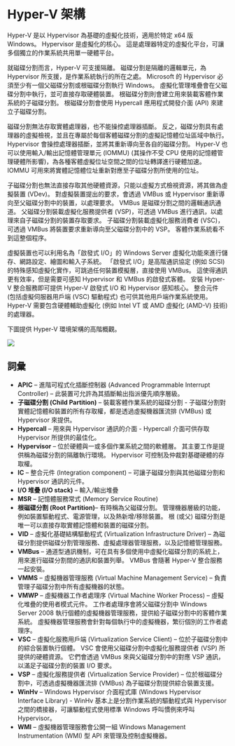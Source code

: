 # Hyper-V 架構

Hyper-V 是以 Hypervisor 為基礎的虛擬化技術，適用於特定 x64 版 Windows。  Hypervisor 是虛擬化的核心。  這是處理器特定的虛擬化平台，可讓多個獨立的作業系統共用單一硬體平台。  

就磁碟分割而言，Hyper-V 可支援隔離。 磁碟分割是隔離的邏輯單元，為 Hypervisor 所支援，是作業系統執行的所在之處。 Microsoft 的 Hypervisor 必須至少有一個父磁碟分割或根磁碟分割執行 Windows。 虛擬化管理堆疊會在父磁碟分割中執行，並可直接存取硬體裝置。 根磁碟分割則會建立用來裝載客體作業系統的子磁碟分割。 根磁碟分割會使用 Hypercall 應用程式開發介面 (API) 來建立子磁碟分割。  

磁碟分割無法存取實體處理器，也不能操控處理器插斷。 反之，磁碟分割具有處理器的虛擬檢視，並且在專屬於每個客體磁碟分割的虛擬記憶體位址區域中執行。 Hypervisor 會操控處理器插斷，並將其重新導向至各自的磁碟分割。 Hyper-V 也可以使用輸入/輸出記憶體管理單元 (IOMMU) (其操作不受 CPU 使用的記憶體管理硬體所影響)，為各種客體虛擬位址空間之間的位址轉譯進行硬體加速。 IOMMU 可用來將實體記憶體位址重新對應至子磁碟分割所使用的位址。  

子磁碟分割也無法直接存取其他硬體資源，只能以虛擬方式檢視資源，將其做為虛擬裝置 (VDev)。 對虛擬裝置提出的要求，會透過 VMBus 或 Hypervisor 重新導向至父磁碟分割中的裝置，以處理要求。 VMBus 是磁碟分割之間的邏輯通訊通道。 父磁碟分割裝載虛擬化服務提供者 (VSP)，可透過 VMBus 進行通訊，以處理來自子磁碟分割的裝置存取要求。 子磁碟分割裝載虛擬化服務消費者 (VSC)，可透過 VMBus 將裝置要求重新導向至父磁碟分割中的 VSP。 客體作業系統看不到這整個程序。  

虛擬裝置也可以利用名為「啟發式 I/O」的 Windows Server 虛擬化功能來進行儲存、網路設定、繪圖和輸入子系統。 「啟發式 I/O」是高階通訊協定 (例如 SCSI) 的特殊感知虛擬化實作，可跳過任何裝置模擬層，直接使用 VMBus。 這使得通訊更有效率，但是需要可感知 Hypervisor 和 VMBus 的啟發式客體。 安裝 Hyper-V 整合服務即可提供 Hyper-V 啟發式 I/O 和 Hypervisor 感知核心。 整合元件 (包括虛擬伺服器用戶端 (VSC) 驅動程式) 也可供其他用戶端作業系統使用。 Hyper-V 需要包含硬體輔助虛擬化 (例如 Intel VT 或 AMD 虛擬化 (AMD-V) 技術) 的處理器。

下圖提供 Hyper-V 環境架構的高階概觀。

![](./media/hv_architecture.png)

## 詞彙
* **APIC** – 進階可程式化插斷控制器 (Advanced Programmable Interrupt Controller) – 此裝置可允許為其插斷輸出指派優先順序層級。
* **子磁碟分割 (Child Partition)** – 裝載客體作業系統的磁碟分割 - 子磁碟分割對實體記憶體和裝置的所有存取權，都是透過虛擬機器匯流排 (VMBus) 或 Hypervisor 來提供。
* **Hypercall** – 用來與 Hypervisor 通訊的介面 - Hypercall 介面可供存取 Hypervisor 所提供的最佳化。
* **Hypervisor** – 位於硬體與一或多個作業系統之間的軟體層。 其主要工作是提供稱為磁碟分割的隔離執行環境。 Hypervisor 可控制及仲裁對基礎硬體的存取權。
* **IC** – 整合元件 (Integration component) – 可讓子磁碟分割與其他磁碟分割和 Hypervisor 通訊的元件。
* **I/O 堆疊 (I/O stack)** – 輸入/輸出堆疊
* **MSR** – 記憶體服務常式 (Memory Service Routine)
* **根磁碟分割 (Root Partition)**– 有時稱為父磁碟分割。  管理機器層級的功能，例如裝置驅動程式、電源管理，以及熱新增/移除裝置。 根 (或父) 磁碟分割是唯一可以直接存取實體記憶體和裝置的磁碟分割。
* **VID** – 虛擬化基礎結構驅動程式 (Virtualization Infrastructure Driver) – 為磁碟分割提供磁碟分割管理服務、虛擬處理器管理服務，以及記憶體管理服務。
* **VMBus** – 通道型通訊機制，可在具有多個使用中虛擬化磁碟分割的系統上，用來進行磁碟分割間的通訊和裝置列舉。 VMBus 會隨著 Hyper-V 整合服務一起安裝。
* **VMMS** – 虛擬機器管理服務 (Virtual Machine Management Service) – 負責管理子磁碟分割中所有虛擬機器的狀態。
* **VMWP** – 虛擬機器工作者處理序 (Virtual Machine Worker Process) – 虛擬化堆疊的使用者模式元件。 工作者處理序會將父磁碟分割中 Windows Server 2008 執行個體的虛擬機器管理服務，提供給子磁碟分割中的客體作業系統。 虛擬機器管理服務會針對每個執行中的虛擬機器，繁衍個別的工作者處理序。
* **VSC** – 虛擬化服務用戶端 (Virtualization Service Client) – 位於子磁碟分割中的綜合裝置執行個體。 VSC 會使用父磁碟分割中虛擬化服務提供者 (VSP) 所提供的硬體資源。 它們會透過 VMBus 來與父磁碟分割中的對應 VSP 通訊，以滿足子磁碟分割的裝置 I/O 要求。
* **VSP** – 虛擬化服務提供者 (Virtualization Service Provider) – 位於根磁碟分割中，可透過虛擬機器匯流排 (VMBus) 為子磁碟分割提供綜合裝置支援。
* **WinHv** – Windows Hypervisor 介面程式庫 (Windows Hypervisor Interface Library) - WinHv 基本上是分割作業系統的驅動程式與 Hypervisor 之間的橋接器，可讓驅動程式使用標準 Windows 呼叫慣例來呼叫 Hypervisor。
* **WMI** – 虛擬機器管理服務會公開一組 Windows Management Instrumentation (WMI) 型 API 來管理及控制虛擬機器。
